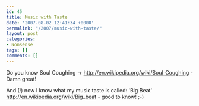 ```yaml
---
id: 45
title: Music with Taste
date: '2007-08-02 12:41:34 +0000'
permalink: "/2007/music-with-taste/"
layout: post
categories:
- Nonsense
tags: []
comments: []
---
```

Do you know Soul Coughing -\> <http://en.wikipedia.org/wiki/Soul_Coughing> - Damn great!

And (!) now I know what my music taste is called: 'Big Beat' <http://en.wikipedia.org/wiki/Big_beat> - good to know! ;-)